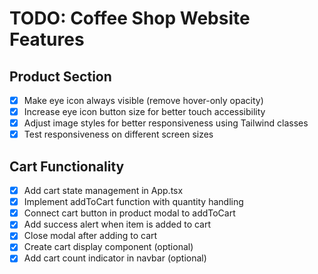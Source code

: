 # TODO: Coffee Shop Website Features

## Product Section
- [x] Make eye icon always visible (remove hover-only opacity)
- [x] Increase eye icon button size for better touch accessibility
- [x] Adjust image styles for better responsiveness using Tailwind classes
- [x] Test responsiveness on different screen sizes

## Cart Functionality
- [x] Add cart state management in App.tsx
- [x] Implement addToCart function with quantity handling
- [x] Connect cart button in product modal to addToCart
- [x] Add success alert when item is added to cart
- [x] Close modal after adding to cart
- [x] Create cart display component (optional)
- [x] Add cart count indicator in navbar (optional)
